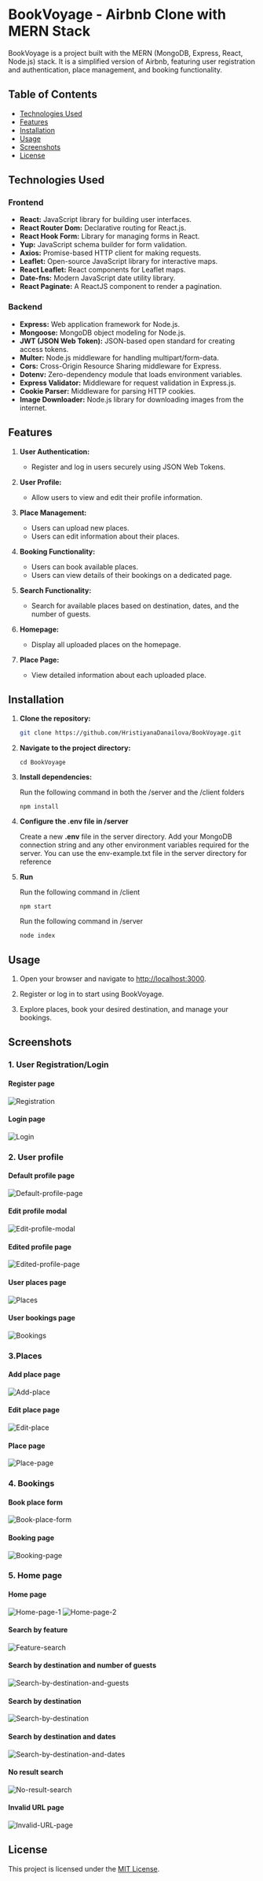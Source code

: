 # BookVoyage - Airbnb Clone with MERN Stack

BookVoyage is a project built with the MERN (MongoDB, Express, React, Node.js) stack. It is a simplified version of Airbnb, featuring user registration and authentication, place management, and booking functionality.

## Table of Contents

- [Technologies Used](#technologies-used)
- [Features](#features)
- [Installation](#installation)
- [Usage](#usage)
- [Screenshots](#screenshots)
- [License](#license)
  
## Technologies Used
### Frontend

- **React:** JavaScript library for building user interfaces.
- **React Router Dom:** Declarative routing for React.js.
- **React Hook Form:** Library for managing forms in React.
- **Yup:** JavaScript schema builder for form validation.
- **Axios:** Promise-based HTTP client for making requests.
- **Leaflet:** Open-source JavaScript library for interactive maps.
- **React Leaflet:** React components for Leaflet maps.
- **Date-fns:** Modern JavaScript date utility library.
- **React Paginate:** A ReactJS component to render a pagination.

### Backend

- **Express:** Web application framework for Node.js.
- **Mongoose:** MongoDB object modeling for Node.js.
- **JWT (JSON Web Token):** JSON-based open standard for creating access tokens.
- **Multer:** Node.js middleware for handling multipart/form-data.
- **Cors:** Cross-Origin Resource Sharing middleware for Express.
- **Dotenv:** Zero-dependency module that loads environment variables.
- **Express Validator:** Middleware for request validation in Express.js.
- **Cookie Parser:** Middleware for parsing HTTP cookies.
- **Image Downloader:** Node.js library for downloading images from the internet.


## Features

1. **User Authentication:**
   - Register and log in users securely using JSON Web Tokens.

2. **User Profile:**
   - Allow users to view and edit their profile information.

3. **Place Management:**
   - Users can upload new places.
   - Users can edit information about their places.

4. **Booking Functionality:**
   - Users can book available places.
   - Users can view details of their bookings on a dedicated page.

5. **Search Functionality:**
   - Search for available places based on destination, dates, and the number of guests.

6. **Homepage:**
   - Display all uploaded places on the homepage.

7. **Place Page:**
   - View detailed information about each uploaded place.

## Installation

1. **Clone the repository:**

   ```bash
   git clone https://github.com/HristiyanaDanailova/BookVoyage.git

2. **Navigate to the project directory:**

   ```
   cd BookVoyage
   ```
   
3. **Install dependencies:**
 
   Run the following command in both the /server and the /client folders

   ```
   npm install
   ```

4. **Configure the .env file in /server**
   
   Create a new **.env** file in the server directory.
   Add your MongoDB connection string and any other environment variables required for the server. You can use the env-example.txt file in the server directory for    reference

5. **Run**

   Run the following command in /client
   
   ```
   npm start
   ```

   Run the following command in /server

   ```
   node index
   ```
   
## Usage

1. Open your browser and navigate to [http://localhost:3000](http://localhost:3000).

2. Register or log in to start using BookVoyage.

3. Explore places, book your desired destination, and manage your bookings.

## Screenshots

### 1. User Registration/Login
#### Register page
![Registration](screenshots/register.png)
#### Login page
![Login](screenshots/login.png)

### 2. User profile
#### Default profile page
![Default-profile-page](screenshots/default-profile.png)
#### Edit profile modal
![Edit-profile-modal](screenshots/profile-modal.png)
#### Edited profile page
![Edited-profile-page](screenshots/profile-info.png)
#### User places page
![Places](screenshots/places.png)
#### User bookings page
![Bookings](screenshots/bookings.png)

### 3.Places
#### Add place page
![Add-place](screenshots/add-place.png)
#### Edit place page
![Edit-place](screenshots/edit-place.png)
#### Place page
![Place-page](screenshots/place-page.png)

### 4. Bookings
#### Book place form
![Book-place-form](screenshots/booking-form.png)
#### Booking page
![Booking-page](screenshots/booking-page.png)

### 5. Home page
#### Home page
![Home-page-1](screenshots/home.png)
![Home-page-2](screenshots/home-2.png)
#### Search by feature
![Feature-search](screenshots/feature-search-valid.png)
#### Search by destination and number of guests
![Search-by-destination-and-guests](screenshots/search-bar-valid-2.png)
#### Search by destination
![Search-by-destination](screenshots/search-bar-valid-1/png)
#### Search by destination and dates
![Search-by-destination-and-dates](screenshots/search-bar-dates.png)
#### No result search
![No-result-search](screenshots/search-bar-invalid.png)
#### Invalid URL page
![Invalid-URL-page](screenshots/invalid-url.png)

## License

This project is licensed under the [MIT License](LICENSE).
